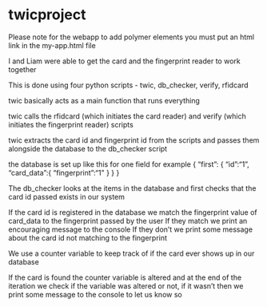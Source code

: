 # twicproject

Please note for the webapp to add polymer elements you must put an html link in the my-app.html file 

I and Liam were able to get the card and the fingerprint reader to work together

This is done using four python scripts - twic, db_checker, verify, rfidcard

twic basically acts as a main function that runs everything

twic calls the rfidcard (which initiates the card reader) and verify (which initiates the fingerprint reader) scripts

twic extracts the card id and fingerprint id from the scripts and passes them alongside the database to the db_checker script

the database is set up like this for one field for example
{
“first”: {
        “id”:“1”,
        “card_data”:{
                “fingerprint”:“1"
                }
    }
}

The db_checker looks at the items in the database and first checks that the card id passed exists in our system

If the card id is registered in the database we match the fingerprint value of card_data to the fingerprint passed by the user
If they match we print an encouraging message to the console
If they don’t we print some message about the card id not matching to the fingerprint

We use a counter variable to keep track of if the card ever shows up in our database

If the card is found the counter variable is altered and at the end of the iteration we check if the variable was altered or not, if it wasn’t then we print some message to the console to let us know so
